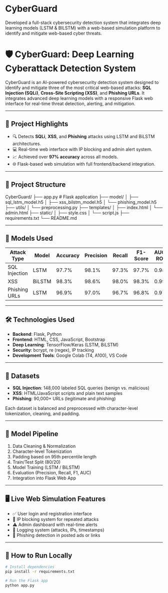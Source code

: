 # CyberGuard
Developed a full-stack cybersecurity detection system that integrates deep learning models (LSTM &amp; BILSTM) with a web-based simulation platform to identify and mitigate web-based cyber threats.
# 🛡️ CyberGuard: Deep Learning Cyberattack Detection System

CyberGuard is an AI-powered cybersecurity detection system designed to identify and mitigate three of the most critical web-based attacks: **SQL Injection (SQLi)**, **Cross-Site Scripting (XSS)**, and **Phishing URLs**. It integrates advanced deep learning models with a responsive Flask web interface for real-time threat detection, alerting, and mitigation.

---

## 🚀 Project Highlights

- 🔍 Detects **SQLi**, **XSS**, and **Phishing** attacks using LSTM and BiLSTM architectures.
- 💻 Real-time web interface with IP blocking and admin alert system.
- 📈 Achieved over **97% accuracy** across all models.
- 🌐 Flask-based web simulation with full frontend/backend integration.

---

## 📁 Project Structure
CyberGuard/
├── app.py # Flask application
├── model/
│ ├── sql_lstm_model.h5
│ ├── xss_bilstm_model.h5
│ └── phishing_model.h5
├── utils/
│ └── preprocessing.py
├── templates/
│ ├── index.html
│ └── admin.html
├── static/
│ ├── style.css
│ └── script.js
├── requirements.txt
└── README.md

---

## 🧠 Models Used

| Attack Type    | Model       | Accuracy | Precision | Recall | F1-Score | AUC-ROC |
|----------------|-------------|----------|-----------|--------|----------|---------|
| SQL Injection  | LSTM        | 97.7%    | 98.1%     | 97.3%  | 97.7%    | 0.98    |
| XSS            | BiLSTM      | 98.3%    | 98.6%     | 98.0%  | 98.3%    | 0.99    |
| Phishing URLs  | LSTM        | 96.9%    | 97.0%     | 96.7%  | 96.8%    | 0.97    |

---

## 🛠️ Technologies Used

- **Backend**: Flask, Python
- **Frontend**: HTML, CSS, JavaScript, Bootstrap
- **Deep Learning**: TensorFlow/Keras (LSTM, BiLSTM)
- **Security**: bcrypt, re (regex), IP tracking
- **Development Tools**: Google Colab (T4, A100), VS Code

---

## 🧪 Datasets

- **SQL Injection**: 148,000 labeled SQL queries (benign vs. malicious)
- **XSS**: HTML/JavaScript scripts and plain text samples
- **Phishing**: 90,000+ URLs (legitimate and phishing)

Each dataset is balanced and preprocessed with character-level tokenization, cleaning, and padding.

---

## 🧬 Model Pipeline

1. Data Cleaning & Normalization
2. Character-level Tokenization
3. Padding based on 95th percentile length
4. Train/Test Split (80/20)
5. Model Training (LSTM / BiLSTM)
6. Evaluation (Precision, Recall, F1, AUC)
7. Integration into Flask Web App

---

## 🖥️ Live Web Simulation Features

- ✅ User login and registration interface
- 🚫 IP blocking system for repeated attacks
- ⚠️ Admin dashboard with real-time alerts
- 📄 Logging system (attacks, IPs, timestamps)
- 🔗 Phishing detection in posted ads or links

---

## 🧠 How to Run Locally

```bash
# Install dependencies
pip install -r requirements.txt

# Run the Flask app
python app.py

